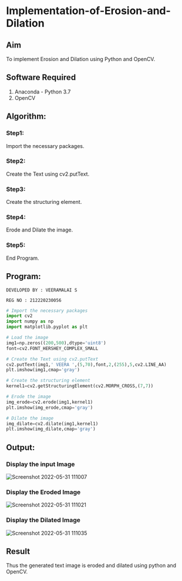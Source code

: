 # Implementation-of-Erosion-and-Dilation
## Aim
To implement Erosion and Dilation using Python and OpenCV.
## Software Required
1. Anaconda - Python 3.7
2. OpenCV
## Algorithm:
### Step1:
Import the necessary packages.

### Step2:
Create the Text using cv2.putText.

### Step3:
Create the structuring element.

### Step4:
Erode and Dilate the image.

### Step5:
End Program.

## Program:
```
DEVELOPED BY : VEERAMALAI S

REG NO : 212220230056
```

``` Python
# Import the necessary packages
import cv2
import numpy as np
import matplotlib.pyplot as plt

# Load the image
img1=np.zeros((200,500),dtype='uint8')
font=cv2.FONT_HERSHEY_COMPLEX_SMALL

# Create the Text using cv2.putText
cv2.putText(img1,' VEERA ',(5,70),font,2,(255),5,cv2.LINE_AA)
plt.imshow(img1,cmap='gray')

# Create the structuring element
kernel1=cv2.getStructuringElement(cv2.MORPH_CROSS,(7,7))

# Erode the image
img_erode=cv2.erode(img1,kernel1)
plt.imshow(img_erode,cmap='gray')

# Dilate the image
img_dilate=cv2.dilate(img1,kernel1)
plt.imshow(img_dilate,cmap='gray')

```
## Output:

### Display the input Image
![Screenshot 2022-05-31 111007](https://user-images.githubusercontent.com/75234790/171101081-87042dfc-67c9-421e-bfe2-317c242b8d7c.png)


### Display the Eroded Image
![Screenshot 2022-05-31 111021](https://user-images.githubusercontent.com/75234790/171101088-4ed852e5-f065-46c7-919a-e9741a765e17.png)


### Display the Dilated Image

![Screenshot 2022-05-31 111035](https://user-images.githubusercontent.com/75234790/171101093-e4561876-cb97-4255-a6a6-4378c778d008.png)


## Result
Thus the generated text image is eroded and dilated using python and OpenCV.
